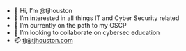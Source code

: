 - 👋 Hi, I’m @tjhouston
- 👀 I’m interested in all things IT and Cyber Security related
- 🌱 I’m currently on the path to my OSCP
- 💞️ I’m looking to collaborate on cybersec education
- 📫 tj@tjhouston.com

<!---
tjhouston/tjhouston is a ✨ special ✨ repository because its `README.md` (this file) appears on your GitHub profile.
You can click the Preview link to take a look at your changes.
--->
